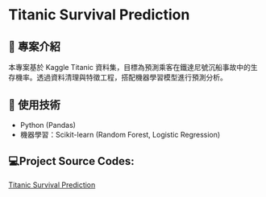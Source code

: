 # Titanic Survival Prediction

## 📌 專案介紹
本專案基於 Kaggle Titanic 資料集，目標為預測乘客在鐵達尼號沉船事故中的生存機率。透過資料清理與特徵工程，搭配機器學習模型進行預測分析。

## 🔧 使用技術
- Python (Pandas)
- 機器學習：Scikit-learn (Random Forest, Logistic Regression)

## 💻Project Source Codes:
[Titanic Survival Prediction](https://github.com/thegloriachen/Titanic-Survival-Prediction/blob/main/Titanic-Survival-Prediction.py)
